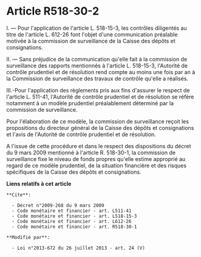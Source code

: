 # Article R518-30-2

I. ― Pour l'application de l'article L. 518-15-3, les contrôles diligentés au titre de l'article L. 612-26 font l'objet d'une
communication préalable motivée à la commission de surveillance de la Caisse des dépôts et consignations. 

II. ― Sans préjudice de la communication qu'elle fait à la commission de surveillance des rapports mentionnés à l'article L.
518-15-3, l'Autorité de contrôle prudentiel et de résolution rend compte au moins une fois par an à la Commission de
surveillance des travaux de contrôle qu'elle a réalisés. 

III.-Pour l'application des règlements pris aux fins d'assurer le respect de l'article L. 511-41, l'Autorité de contrôle
prudentiel et de résolution se réfère notamment à un modèle prudentiel préalablement déterminé par la commission de
surveillance. 

Pour l'élaboration de ce modèle, la commission de surveillance reçoit les propositions du directeur général de la Caisse des
dépôts et consignations et l'avis de l'Autorité de contrôle prudentiel et de résolution.

A l'issue de cette procédure et dans le respect des dispositions du décret du 9 mars 2009 mentionné à l'article R. 518-30-1,
la commission de surveillance fixe le niveau de fonds propres qu'elle estime approprié au regard de ce modèle prudentiel, de
la situation financière et des risques spécifiques de la Caisse des dépôts et consignations.

**Liens relatifs à cet article**

	**Cite**:

	  - Décret n°2009-268 du 9 mars 2009
	  - Code monétaire et financier - art. L511-41
	  - Code monétaire et financier - art. L518-15-3
	  - Code monétaire et financier - art. L612-26
	  - Code monétaire et financier - art. R518-30-1

	**Modifié par**:

	  - Loi n°2013-672 du 26 juillet 2013 - art. 24 (V)
